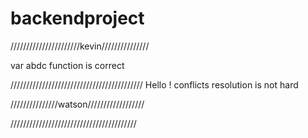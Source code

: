 # backendproject
//////////////////////kevin///////////////

var abdc
function is correct


//////////////////////////////////////////
Hello ! conflicts resolution is not hard 

///////////////watson//////////////////

////////////////////////////////////////


